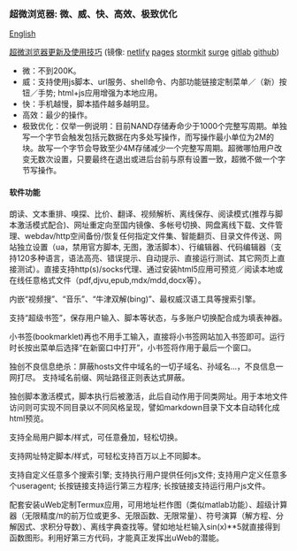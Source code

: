 ### 超微浏览器: 微、威、快、高效、极致优化
[English](README.md)

[超微浏览器更新及使用技巧](https://uweb-zh.vercel.app/zh)
(镜像: [netlify](https://uwebzh.netlify.app/zh)
[pages](https://uwebzh.pages.dev/zh)
[stormkit](https://uweb.stormkit.dev/en)
[surge](https://uweb.surge.sh/en/)
[gitlab](https://jamesfengcao.gitlab.io/uweb/zh)
[github](https://torappinfo.github.io/uwebzh/zh))

- 微：不到200K。
- 威：支持使用js脚本、url服务、shell命令、内部功能链接定制菜单／（新）按钮／手势; html+js应用增强为本地应用。
- 快：手机越慢，脚本插件越多越明显。
- 高效：最少的操作。
- 极致优化：仅举一例说明：目前NAND存储寿命少于1000个完整写周期。单独写一个字节会触发包括元数据在内多处写操作，而写操作最小单位为2M的块。故写一个字节会导致至少4M存储减少一个完整写周期。超微哪怕用户改变无数次设置，只要最终在退出或进后台前与原有设置一致，超微不做一个字节写操作。

#### 软件功能
朗读、文本重排、嗅探、比价、翻译、视频解析、离线保存、阅读模式(推荐与脚本激活模式配合)、网址重定向至国内镜像、多帐号切换、网盘离线下载、文件管理、webdav/http空间备份/恢复任何指定文件集、智能翻页、目录文件传送、网站独立设置（ua，禁用官方脚本, 无图，激活脚本）、行编辑器、代码编辑器（支持120多种语言，语法高亮、错误提示、自动提示、直接运行测试、其它网页上直接测试）。直接支持http(s)/socks代理、通过安装html5应用可预览／阅读本地或在线任意格式文件（pdf,djvu,epub,mdx/mdd,docx等）。

内嵌“视频搜”、“音乐”、“牛津双解(bing)”、最权威汉语工具等搜索引擎。

支持“超级书签”，保存用户输入、脚本等状态，与多账户切换配合成为填表神器。

小书签(bookmarklet)再也不用手工输入，直接将小书签网站加入书签即可。运行时长按出菜单后选择“在新窗口中打开”，小书签将作用于最后一个窗口。

独创不良信息绝杀：屏蔽hosts文件中域名的一切子域名、孙域名...，不良信息一网打尽。 支持域名前缀、网址路径正则表达式屏蔽。

独创脚本激活模式，脚本执行后被激活，此后自动作用于同类网址。用于本地文件访问则可实现不同目录以不同风格呈现，譬如markdown目录下文本自动转化成html预览。

支持全局用户脚本/样式，可任意叠加，轻松切换。

支持网址特定脚本/样式，可轻松支持百万以上不同脚本。

支持自定义任意多个搜索引擎; 支持执行用户提供任何js文件; 支持用户定义任意多个useragent; 长按链接支持运行第三方程序; 长按链接支持运行用户js文件。

配套安装uWeb定制Termux应用，可用地址栏作图（类似matlab功能）、超级计算器（无限精度/π的前万位或更多、无限函数、无限常量）、符号演算（解方程、分解因式、求积分导数）、离线字典查找等。譬如地址栏输入sin(x)**5就直接得到函数图形。利用好第三方代码，才能真正发挥出uWeb的潜能。
